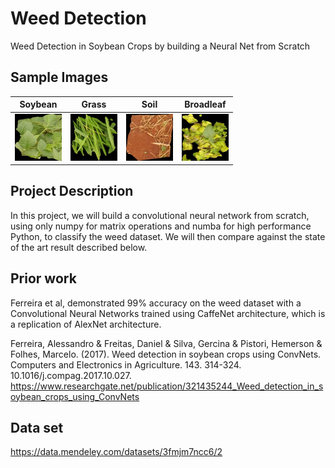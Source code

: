 # Weed Detection
Weed Detection in Soybean Crops by building a Neural Net from Scratch

## Sample Images

| Soybean       | Grass     | Soil      | Broadleaf     |
| --------------|-----------|-----------|---------------|
| <img src="sample_imgs/soybean.jpg" width="75" height="75" />  | <img src="sample_imgs/grass.jpg" width="75" height="75" />   |<img src="sample_imgs/soil.jpg" width="75" height="75" />      |<img src="sample_imgs/broadleaf.jpg" width="75" height="75" />      |


## Project Description

In this project, we will build a convolutional neural network from scratch, using only numpy for matrix operations and numba for high performance Python, to classify the weed dataset. We will then compare against the state of the art result described below.

## Prior work

Ferreira et al, demonstrated 99% accuracy on the weed dataset with a Convolutional Neural Networks trained using CaffeNet architecture, which is a replication of AlexNet architecture.

Ferreira, Alessandro & Freitas, Daniel & Silva, Gercina & Pistori, Hemerson & Folhes, Marcelo. (2017). Weed detection in soybean crops using ConvNets. Computers and Electronics in Agriculture. 143. 314-324. 10.1016/j.compag.2017.10.027. 
https://www.researchgate.net/publication/321435244_Weed_detection_in_soybean_crops_using_ConvNets


## Data set
https://data.mendeley.com/datasets/3fmjm7ncc6/2
